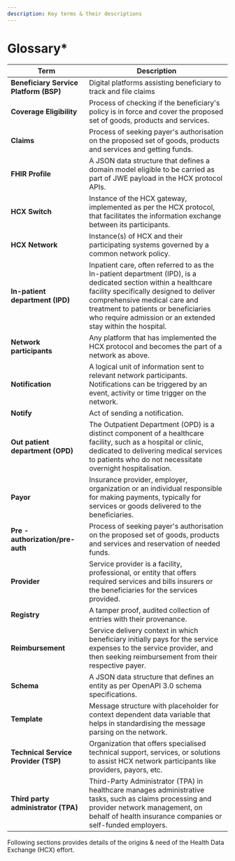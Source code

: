 ```yaml
---
description: Key terms & their descriptions
---
```


# Glossary\*

<table><thead><tr><th width="163">Term</th><th>Description</th></tr></thead><tbody><tr><td><strong>Beneficiary Service Platform (BSP)</strong></td><td>Digital platforms assisting beneficiary to track and file claims</td></tr><tr><td><strong>Coverage Eligibility</strong> </td><td>Process of checking if the beneficiary's policy is in force and cover the proposed set of goods, products and services. </td></tr><tr><td><strong>Claims</strong></td><td>Process of seeking payer's authorisation on the proposed set of goods, products and services and getting funds.</td></tr><tr><td><strong>FHIR Profile</strong></td><td>A JSON data structure that defines a domain model eligible to be carried as part of JWE payload in the HCX protocol APIs.</td></tr><tr><td><strong>HCX Switch</strong></td><td>Instance of the HCX gateway, implemented as per the HCX protocol, that facilitates the information exchange between its participants.</td></tr><tr><td><strong>HCX Network</strong></td><td>Instance(s) of HCX and their participating systems governed by a common network policy.</td></tr><tr><td><strong>In-patient department (IPD)</strong></td><td>Inpatient care, often referred to as the In-patient department (IPD), is a dedicated section within a healthcare facility specifically designed to deliver comprehensive medical care and treatment to patients or beneficiaries who require admission or an extended stay within the hospital.</td></tr><tr><td><strong>Network participants</strong></td><td>Any platform that has implemented the HCX protocol and becomes the part of a network as above.</td></tr><tr><td><strong>Notification</strong></td><td>A logical unit of information sent to relevant network participants. Notifications can be triggered by an event, activity or time trigger on the network.</td></tr><tr><td><strong>Notify</strong></td><td>Act of sending a notification.</td></tr><tr><td><strong>Out patient department (OPD)</strong></td><td>The Outpatient Department (OPD) is a distinct component of a healthcare facility, such as a hospital or clinic, dedicated to delivering medical services to patients who do not necessitate overnight hospitalisation.</td></tr><tr><td><strong>Payor</strong> </td><td>Insurance provider, employer, organization or an individual responsible for making payments, typically for services or goods delivered to the beneficiaries.</td></tr><tr><td><strong>Pre -authorization/pre-auth</strong></td><td>Process of seeking payer's authorisation on the proposed set of goods, products and services and reservation of needed funds.</td></tr><tr><td><strong>Provider</strong></td><td>Service provider is a facility, professional, or entity that offers required services and bills insurers or the beneficiaries for the services provided.</td></tr><tr><td><strong>Registry</strong></td><td>A tamper proof, audited collection of entries with their provenance.</td></tr><tr><td><strong>Reimbursement</strong></td><td>Service delivery context in which beneficiary initially pays for the service expenses to the service provider, and then seeking reimbursement from their respective payer.</td></tr><tr><td><strong>Schema</strong></td><td>A JSON data structure that defines an entity as per OpenAPI 3.0 schema specifications.</td></tr><tr><td><strong>Template</strong></td><td>Message structure with placeholder for context dependent data variable that helps in standardising the message parsing on the network.</td></tr><tr><td><strong>Technical Service Provider (TSP)</strong> </td><td>Organization that offers specialised technical support, services, or solutions to assist HCX network participants like providers, payors, etc.</td></tr><tr><td><strong>Third party administrator (TPA)</strong></td><td>Third-Party Administrator (TPA) in healthcare manages administrative tasks, such as claims processing and provider network management, on behalf of health insurance companies or self-funded employers.</td></tr></tbody></table>

Following sections provides details of the origins & need of the Health Data Exchange (HCX) effort.
